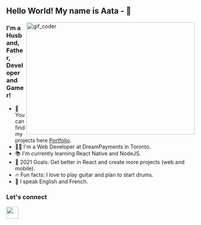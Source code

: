 ## Hello World! My name is Aata -  👋
<img src="https://github.com/Atalaa/gif_readme/blob/main/coder.gif?raw=true" alt="gif_coder" width="450" height="300" align="right"/>

### I'm a Husband, Father, Developer and Gamer!
- 📂 You can find my projects here [Portfolio][website].
- 👨‍💻 I'm a Web Developer at DreamPayments in Toronto.
- 📚 I'm currently learning React Native and NodeJS.
- 🎯 2021 Goals: Get better in React and create more projects (web and mobile).
- 🔥 Fun facts: I love to play guitar and plan to start drums.
- 💬 I speak English and French.

### Let's connect
[<img height="32" width="32" src="https://cdn.jsdelivr.net/npm/simple-icons@v4/icons/linkedin.svg" />][Linkedin]

<br />
<br />

[website]: https://atalaa.github.io/portfolio/
[Linkedin]: https://www.linkedin.com/in/aata-allah-rchidi/
